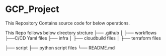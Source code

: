 # GCP_Project

This Repository Contains source code for below operations.

This Repo follows below directory strcture 
├── .github
│   ├── workflows
      ├──C/CD Yaml files
├── infra
│   ├── cloudbuild files
│   ├── terraform files

├── script
  ├── python script files
└── README.md
